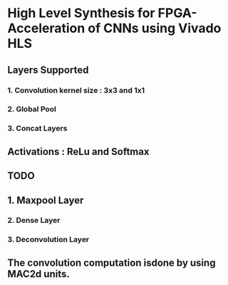# High Level Synthesis for FPGA-Acceleration of CNNs using Vivado HLS

## Layers Supported 
### 1. Convolution kernel size : 3x3 and 1x1
### 2. Global Pool
### 3. Concat Layers

## Activations : ReLu and Softmax



## TODO
## 1. Maxpool Layer
### 2. Dense Layer
### 3. Deconvolution Layer


## The convolution computation isdone by using MAC2d units.
